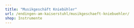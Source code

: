 ```yaml
---
title: "Musikgeschäft Kniebühler"
url: /endingen-am-kaiserstuhl/musikgeschaeft-kniebuehler/
shop: Instrumente
---
```

